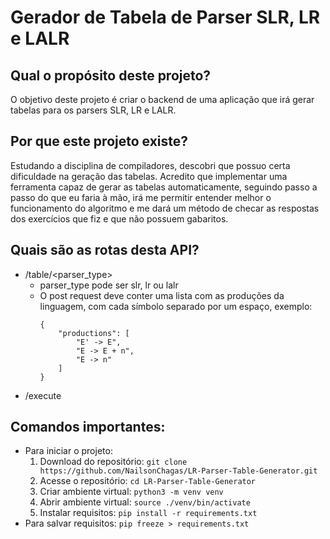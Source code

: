 # Gerador de Tabela de Parser SLR, LR e LALR

## Qual o propósito deste projeto?
O objetivo deste projeto é criar o backend de uma aplicação que irá gerar tabelas para os parsers SLR, LR e LALR.

## Por que este projeto existe?
Estudando a disciplina de compiladores, descobri que possuo certa dificuldade na geração das tabelas. Acredito que implementar uma ferramenta capaz de gerar as tabelas automaticamente, seguindo passo a passo do que eu faria à mão, irá me permitir entender melhor o funcionamento do algoritmo e me dará um método de checar as respostas dos exercícios que fiz e que não possuem gabaritos.

## Quais são as rotas desta API?
- /table/<parser_type>
    - parser_type pode ser slr, lr ou lalr
    - O post request deve conter uma lista com as produções da linguagem, com cada símbolo separado por um espaço, exemplo:
        ```
        {
            "productions": [
                "E' -> E",
                "E -> E + n",
                "E -> n"
            ]
        }
        ```
- /execute

## Comandos importantes:
- Para iniciar o projeto:
    1. Download do repositório: ```git clone https://github.com/NailsonChagas/LR-Parser-Table-Generator.git```
    2. Acesse o repositório: ```cd LR-Parser-Table-Generator```
    3. Criar ambiente virtual: ```python3 -m venv venv```
    4. Abrir ambiente virtual: ```source ./venv/bin/activate```
    5. Instalar requisitos: ```pip install -r requirements.txt```
- Para salvar requisitos: ```pip freeze > requirements.txt```